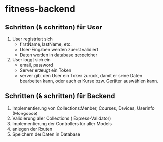 # fitness-backend
## Schritten (& schritten) für User
1. User registriert sich 
   * firstName, lastName, etc.
   * User-Eingaben werden zuerst validiert
   * Daten werden in database gespeicher 
2. User loggt sich ein
    * email, password
    * Server erzeugt ein Token
    * server gibt den User ein Token zurück, damit er seine Daten bearbeiten kann, oder auch er Kurse bzw. 
      Geräten auswählen kann. 
## Schritten (& schritten) für Backend
  1. Implementierung von Collections:Menber, Courses, Devices, Userinfo (Mongoose)
  2. Validierung aller Collections ( Express-Validator)
  3. Implementierung der Controllers für aller Models
  4. anlegen der Routen
  5. Speichern der Daten in Database 
